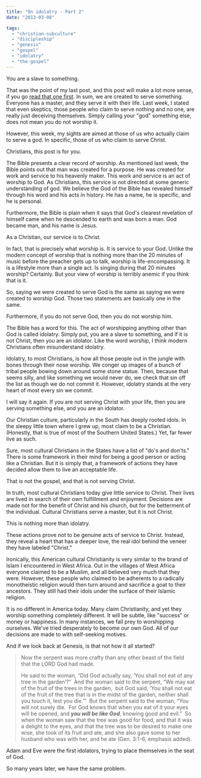 ```yaml
---
title: "On idolatry - Part 2"
date: "2013-03-08"

tags: 
  - "christian-subculture"
  - "discipleship"
  - "genesis"
  - "gospel"
  - "idolatry"
  - "the-gospel"
---
```


You are a slave to something.

That was the point of my last post, and this post will make a lot more sense, if you go [read that one first](http://blog.keelancook.com/2013/03/on-idolatry-part-1.html). In sum, we are created to serve something. Everyone has a master, and they serve it with their life. Last week, I stated that even skeptics, those people who claim to serve nothing and no one, are really just deceiving themselves. Simply calling your "god" something else, does not mean you do not worship it.

However, this week, my sights are aimed at those of us who actually claim to serve a god. In specific, those of us who claim to serve Christ.

Christians, this post is for you.

The Bible presents a clear record of worship. As mentioned last week, the Bible points out that man was created for a purpose. He was created for work and service to his heavenly maker. This work and service is an act of worship to God. As Christians, this service is not directed at some generic understanding of god. We believe the God of the Bible has revealed himself through his word and his acts in history. He has a name, he is specific, and he is personal.

Furthermore, the Bible is plain when it says that God's clearest revelation of himself came when he descended to earth and was born a man. God became man, and his name is Jesus.

As a Christian, our service is to Christ.

In fact, that is precisely what worship is. It is service to your God. Unlike the modern concept of worship that is nothing more than the 20 minutes of music before the preacher gets up to talk, worship is life-encompassing. It is a lifestyle more than a single act. Is singing during that 20 minutes worship? Certainly. But your view of worship is terribly anemic if you think that is it.

So, saying we were created to serve God is the same as saying we were created to worship God. Those two statements are basically one in the same.

Furthermore, if you do not serve God, then you do not worship him.

The Bible has a word for this. The act of worshipping anything other than God is called idolatry. Simply put, you are a slave to something, and if it is not Christ, then you are an idolator. Like the word worship, I think modern Christians often misunderstand idolatry.

Idolatry, to most Christians, is how all those people out in the jungle with bones through their nose worship. We conger up images of a bunch of tribal people bowing down around some stone statue. Then, because that seems silly, and like something we would never do, we check that sin off the list as though we do not commit it. However, idolatry stands at the very heart of most every sin we commit.

I will say it again. If you are not serving Christ with your life, then you are serving something else, and you are an idolator.

Our Christian culture, particularly in the South has deeply rooted idols. In the sleepy little town where I grew up, most claim to be a Christian. (Honestly, that is true of most of the Southern United States.) Yet, far fewer live as such.

Sure, most cultural Christians in the States have a list of "do's and don'ts." There is some framework in their mind for being a good person or acting like a Christian. But it is simply that, a framework of actions they have decided allow them to live an acceptable life.

That is not the gospel, and that is not serving Christ.

In truth, most cultural Christians today give little service to Christ. Their lives are lived in search of their own fulfillment and enjoyment. Decisions are made not for the benefit of Christ and his church, but for the betterment of the individual. Cultural Christians serve a master, but it is not Christ.

This is nothing more than idolatry.

These actions prove not to be genuine acts of service to Christ. Instead, they reveal a heart that has a deeper love, the real idol behind the veneer they have labeled "Christ."

Ironically, this American cultural Christianity is very similar to the brand of Islam I encountered in West Africa. Out in the villages of West Africa everyone claimed to be a Muslim, and all believed very much that they were. However, these people who claimed to be adherents to a radically monotheistic religion would then turn around and sacrifice a goat to their ancestors. They still had their idols under the surface of their Islamic religion.

It is no different in America today. Many claim Christianity, and yet they worship something completely different. It will be subtle, like "success" or money or happiness. In many instances, we fall prey to worshipping ourselves. We've tried desperately to become our own God. All of our decisions are made to with self-seeking motives.

And if we look back at Genesis, is that not how it all started?

> Now the serpent was more crafty than any other beast of the field that the LORD God had made.
> 
> He said to the woman, “Did God actually say, ‘You shall not eat of any tree in the garden’?”  And the woman said to the serpent, “We may eat of the fruit of the trees in the garden,  but God said, ‘You shall not eat of the fruit of the tree that is in the midst of the garden, neither shall you touch it, lest you die.’”  But the serpent said to the woman, “You will not surely die.  For God knows that when you eat of it your eyes will be opened, and _**you will be like God**_, knowing good and evil.”  So when the woman saw that the tree was good for food, and that it was a delight to the eyes, and that the tree was to be desired to make one wise, she took of its fruit and ate, and she also gave some to her husband who was with her, and he ate (Gen. 3:1-6, emphasis added).

Adam and Eve were the first idolators, trying to place themselves in the seat of God.

So many years later, we have the same problem.
